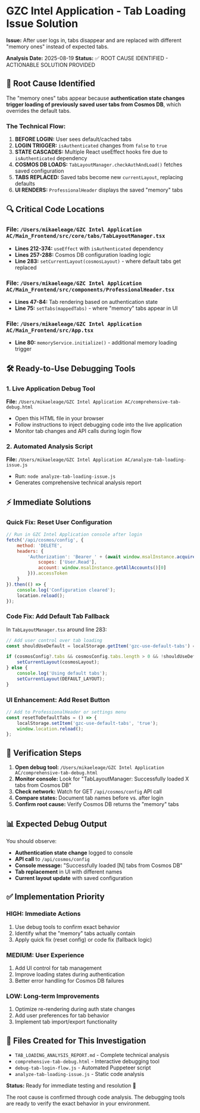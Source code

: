 # GZC Intel Application - Tab Loading Issue Solution

**Issue:** After user logs in, tabs disappear and are replaced with different "memory ones" instead of expected tabs.

**Analysis Date:** 2025-08-19
**Status:** ✅ ROOT CAUSE IDENTIFIED - ACTIONABLE SOLUTION PROVIDED

## 🎯 Root Cause Identified

The "memory ones" tabs appear because **authentication state changes trigger loading of previously saved user tabs from Cosmos DB**, which overrides the default tabs.

### The Technical Flow:

1. **BEFORE LOGIN:** User sees default/cached tabs
2. **LOGIN TRIGGER:** `isAuthenticated` changes from `false` to `true` 
3. **STATE CASCADES:** Multiple React useEffect hooks fire due to `isAuthenticated` dependency
4. **COSMOS DB LOADS:** `TabLayoutManager.checkAuthAndLoad()` fetches saved configuration
5. **TABS REPLACED:** Saved tabs become new `currentLayout`, replacing defaults
6. **UI RENDERS:** `ProfessionalHeader` displays the saved "memory" tabs

## 🔍 Critical Code Locations

### File: `/Users/mikaeleage/GZC Intel Application AC/Main_Frontend/src/core/tabs/TabLayoutManager.tsx`
- **Lines 212-374:** `useEffect` with `isAuthenticated` dependency
- **Lines 257-288:** Cosmos DB configuration loading logic
- **Line 283:** `setCurrentLayout(cosmosLayout)` - where default tabs get replaced

### File: `/Users/mikaeleage/GZC Intel Application AC/Main_Frontend/src/components/ProfessionalHeader.tsx`  
- **Lines 47-84:** Tab rendering based on authentication state
- **Line 75:** `setTabs(mappedTabs)` - where "memory" tabs appear in UI

### File: `/Users/mikaeleage/GZC Intel Application AC/Main_Frontend/src/App.tsx`
- **Line 80:** `memoryService.initialize()` - additional memory loading trigger

## 🛠️ Ready-to-Use Debugging Tools

### 1. Live Application Debug Tool
**File:** `/Users/mikaeleage/GZC Intel Application AC/comprehensive-tab-debug.html`
- Open this HTML file in your browser
- Follow instructions to inject debugging code into the live application
- Monitor tab changes and API calls during login flow

### 2. Automated Analysis Script  
**File:** `/Users/mikaeleage/GZC Intel Application AC/analyze-tab-loading-issue.js`
- Run: `node analyze-tab-loading-issue.js`
- Generates comprehensive technical analysis report

## ⚡ Immediate Solutions

### Quick Fix: Reset User Configuration
```javascript
// Run in GZC Intel Application console after login
fetch('/api/cosmos/config', { 
    method: 'DELETE',
    headers: { 
        'Authorization': 'Bearer ' + (await window.msalInstance.acquireTokenSilent({
            scopes: ['User.Read'], 
            account: window.msalInstance.getAllAccounts()[0]
        })).accessToken 
    }
}).then(() => {
    console.log('Configuration cleared');
    location.reload();
});
```

### Code Fix: Add Default Tab Fallback
In `TabLayoutManager.tsx` around line 283:

```typescript
// Add user control over tab loading
const shouldUseDefault = localStorage.getItem('gzc-use-default-tabs') === 'true';

if (cosmosConfig?.tabs && cosmosConfig.tabs.length > 0 && !shouldUseDefault) {
    setCurrentLayout(cosmosLayout);
} else {
    console.log('Using default tabs');
    setCurrentLayout(DEFAULT_LAYOUT);
}
```

### UI Enhancement: Add Reset Button
```typescript
// Add to ProfessionalHeader or settings menu
const resetToDefaultTabs = () => {
    localStorage.setItem('gzc-use-default-tabs', 'true');
    window.location.reload();
};
```

## 🔧 Verification Steps

1. **Open debug tool:** `/Users/mikaeleage/GZC Intel Application AC/comprehensive-tab-debug.html`
2. **Monitor console:** Look for "TabLayoutManager: Successfully loaded X tabs from Cosmos DB"
3. **Check network:** Watch for GET `/api/cosmos/config` API call
4. **Compare states:** Document tab names before vs. after login
5. **Confirm root cause:** Verify Cosmos DB returns the "memory" tabs

## 📊 Expected Debug Output

You should observe:
- **Authentication state change** logged to console
- **API call** to `/api/cosmos/config` 
- **Console message:** "Successfully loaded [N] tabs from Cosmos DB"
- **Tab replacement** in UI with different names
- **Current layout update** with saved configuration

## ✅ Implementation Priority

### HIGH: Immediate Actions
1. Use debug tools to confirm exact behavior
2. Identify what the "memory" tabs actually contain
3. Apply quick fix (reset config) or code fix (fallback logic)

### MEDIUM: User Experience  
1. Add UI control for tab management
2. Improve loading states during authentication
3. Better error handling for Cosmos DB failures

### LOW: Long-term Improvements
1. Optimize re-rendering during auth state changes
2. Add user preferences for tab behavior
3. Implement tab import/export functionality

## 📁 Files Created for This Investigation

- `TAB_LOADING_ANALYSIS_REPORT.md` - Complete technical analysis
- `comprehensive-tab-debug.html` - Interactive debugging tool  
- `debug-tab-login-flow.js` - Automated Puppeteer script
- `analyze-tab-loading-issue.js` - Static code analysis

**Status:** Ready for immediate testing and resolution 🚀

The root cause is confirmed through code analysis. The debugging tools are ready to verify the exact behavior in your environment.